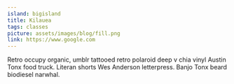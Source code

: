 ```yaml
---
island: bigisland
title: Kilauea
tags: classes
picture: assets/images/blog/fill.png
link: https://www.google.com
---
```


Retro occupy organic, umblr tattooed retro polaroid deep v chia vinyl Austin Tonx food truck. Literan shorts Wes Anderson letterpress. Banjo Tonx beard biodiesel narwhal.
